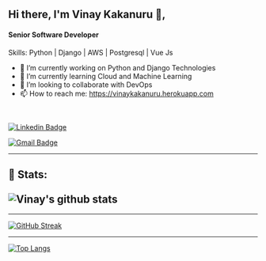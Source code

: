 <!--
**vinaykakanuru/vinaykakanuru** is a ✨ _special_ ✨ repository because its `README.md` (this file) appears on your GitHub profile.
- 😄 Pronouns: ...
- ⚡ Fun fact: ...
- 💬 Ask me about ...
- 🤔 I’m looking for help with ...
[![Vinay's wakatime stats](https://github-readme-stats.vercel.app/api/wakatime?username=vinaykakanuru)](https://github.com/)
-->

## Hi there, I'm  Vinay Kakanuru 👋, 
#### Senior Software Developer

Skills: Python | Django | AWS | Postgresql | Vue Js

- 🔭 I’m currently working on Python and Django Technologies 
- 🌱 I’m currently learning Cloud and Machine Learning 
- 👯 I’m looking to collaborate with DevOps 
- 📫 How to reach me: https://vinaykakanuru.herokuapp.com 

<br>

[![Linkedin Badge](https://img.shields.io/badge/-VinayKumarReddyKakanuru-blue?style=flat-square&logo=Linkedin&logoColor=white&link=https://www.linkedin.com/in/vinay-kumar-reddy-kakanuru/)](https://www.linkedin.com/in/vinay-kumar-reddy-kakanuru/)

[![Gmail Badge](https://img.shields.io/badge/-kvinaykumarreddy1995@gmail.com-c14438?style=flat-square&logo=Gmail&logoColor=white&link=mailto:kvinaykumarreddy1995@gmail.com)](mailto:kvinaykumarreddy1995@gmail.com)

<hr>

 📶 Stats:<br><br>
![Vinay's github stats](https://github-readme-stats.vercel.app/api?username=vinaykakanuru&show_icons=true&theme=radical&layout=compact&align=right&width=40%)
 ---

<hr>

[![GitHub Streak](https://github-readme-streak-stats.herokuapp.com/?user=vinaykakanuru&currStreakNum=2FD3EB&fire=pink&sideLabels=F00&theme=nightowl)](https://git.io/streak-stats)

<hr>

[![Top Langs](https://github-readme-stats.vercel.app/api/top-langs/?username=vinaykakanuru&show_icons=true&theme=radical&exclude_repo=Natural-Language-Processing-Projects,Machine-Learning-Projects)](https://github.com/vinaykakanuru/)


<!-- [<img src='https://cdn.jsdelivr.net/npm/simple-icons@3.0.1/icons/github.svg' alt='github' height='40'>](https://github.com/vinaykakanuru)  [<img src='https://cdn.jsdelivr.net/npm/simple-icons@3.0.1/icons/linkedin.svg' alt='linkedin' height='40'>](https://www.linkedin.com/in/vinay-kumar-reddy-kakanuru/)  
 -->
